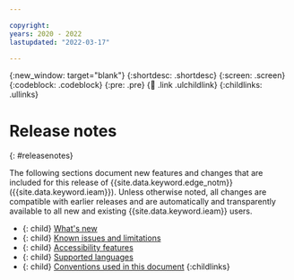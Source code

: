 ```yaml
---

copyright:
years: 2020 - 2022
lastupdated: "2022-03-17"

---
```


{:new_window: target="blank"}
{:shortdesc: .shortdesc}
{:screen: .screen}
{:codeblock: .codeblock}
{:pre: .pre}
{:child: .link .ulchildlink}
{:childlinks: .ullinks}

# Release notes
{: #releasenotes}

The following sections document new features and changes that are included for this release of {{site.data.keyword.edge_notm}} ({{site.data.keyword.ieam}}). Unless otherwise noted, all changes are compatible with earlier releases and are automatically and transparently available to all new and existing {{site.data.keyword.ieam}} users.

- {: child} [What's new](whats_new.md)
- {: child} [Known issues and limitations](known_issues.md)
- {: child} [Accessibility features](accessibility.md)
- {: child} [Supported languages](languages.md)
- {: child} [Conventions used in this document](document_conventions.md)
{:childlinks}
